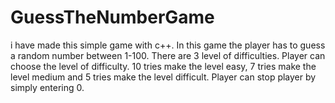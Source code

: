 # GuessTheNumberGame

i have made this simple game with c++. In this game the player has to guess a random number between 1-100. There are 3 level of difficulties. Player can choose the level of difficulty. 10 tries make the level easy, 7 tries make the level medium and 5 tries make the level difficult. Player can stop player by simply entering 0.
